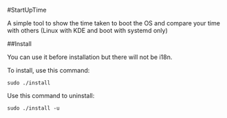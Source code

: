 #StartUpTime

A simple tool to show the time taken to boot the OS and compare your time with others (Linux with KDE and boot with systemd only)

##Install

You can use it before installation but there will not be i18n.

To install, use this command:

	sudo ./install

Use this command to uninstall:

	sudo ./install -u

